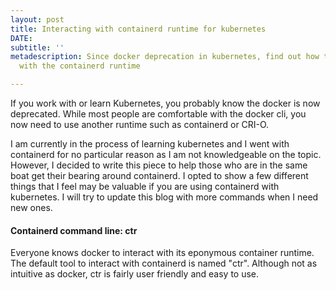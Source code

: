 ```yaml
---
layout: post
title: Interacting with containerd runtime for kubernetes
DATE: 
subtitle: ''
metadescription: Since docker deprecation in kubernetes, find out how to interact
  with the containerd runtime

---
```

If you work with or learn Kubernetes, you probably know the docker is now deprecated. While most people are comfortable with the docker cli, you now need to use another runtime such as containerd or CRI-O.

I am currently in the process of learning kubernetes and I went with containerd for no particular reason as I am not knowledgeable on the topic. However, I decided to write this piece to help those who are in the same boat get their bearing around containerd. I opted to show a few different things that I feel may be valuable if you are using containerd with kubernetes. I will try to update this blog with more commands when I need new ones.

#### Containerd command line: ctr

Everyone knows docker to interact with its eponymous container runtime. The default tool to interact with containerd is named "ctr". Although not as intuitive as docker, ctr is fairly user friendly and easy to use.
